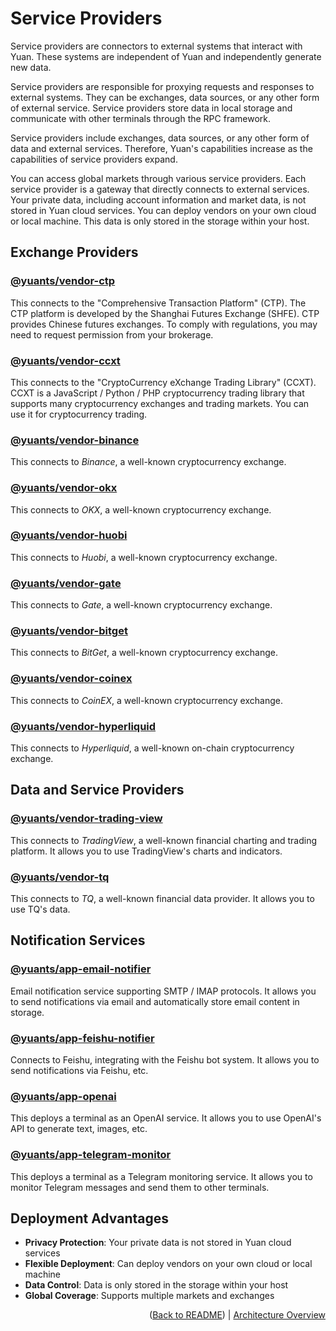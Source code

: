# Service Providers

Service providers are connectors to external systems that interact with Yuan. These systems are independent of Yuan and independently generate new data.

Service providers are responsible for proxying requests and responses to external systems. They can be exchanges, data sources, or any other form of external service. Service providers store data in local storage and communicate with other terminals through the RPC framework.

Service providers include exchanges, data sources, or any other form of data and external services. Therefore, Yuan's capabilities increase as the capabilities of service providers expand.

You can access global markets through various service providers. Each service provider is a gateway that directly connects to external services. Your private data, including account information and market data, is not stored in Yuan cloud services. You can deploy vendors on your own cloud or local machine. This data is only stored in the storage within your host.

## Exchange Providers

### [@yuants/vendor-ctp](./packages/@yuants-vendor-ctp.md)

This connects to the "Comprehensive Transaction Platform" (CTP). The CTP platform is developed by the Shanghai Futures Exchange (SHFE). CTP provides Chinese futures exchanges. To comply with regulations, you may need to request permission from your brokerage.

### [@yuants/vendor-ccxt](./packages/@yuants-vendor-ccxt.md)

This connects to the "CryptoCurrency eXchange Trading Library" (CCXT). CCXT is a JavaScript / Python / PHP cryptocurrency trading library that supports many cryptocurrency exchanges and trading markets. You can use it for cryptocurrency trading.

### [@yuants/vendor-binance](./packages/@yuants-vendor-binance.md)

This connects to _Binance_, a well-known cryptocurrency exchange.

### [@yuants/vendor-okx](./packages/@yuants-vendor-okx.md)

This connects to _OKX_, a well-known cryptocurrency exchange.

### [@yuants/vendor-huobi](./packages/@yuants-vendor-huobi.md)

This connects to _Huobi_, a well-known cryptocurrency exchange.

### [@yuants/vendor-gate](./packages/@yuants-vendor-gate.md)

This connects to _Gate_, a well-known cryptocurrency exchange.

### [@yuants/vendor-bitget](./packages/@yuants-vendor-bitget.md)

This connects to _BitGet_, a well-known cryptocurrency exchange.

### [@yuants/vendor-coinex](./packages/@yuants-vendor-coinex.md)

This connects to _CoinEX_, a well-known cryptocurrency exchange.

### [@yuants/vendor-hyperliquid](./packages/@yuants-vendor-hyperliquid.md)

This connects to _Hyperliquid_, a well-known on-chain cryptocurrency exchange.

## Data and Service Providers

### [@yuants/vendor-trading-view](./packages/@yuants-vendor-trading-view.md)

This connects to _TradingView_, a well-known financial charting and trading platform. It allows you to use TradingView's charts and indicators.

### [@yuants/vendor-tq](./packages/@yuants-vendor-tq.md)

This connects to _TQ_, a well-known financial data provider. It allows you to use TQ's data.

## Notification Services

### [@yuants/app-email-notifier](./packages/@yuants-app-email-notifier.md)

Email notification service supporting SMTP / IMAP protocols. It allows you to send notifications via email and automatically store email content in storage.

### [@yuants/app-feishu-notifier](./packages/@yuants-app-feishu-notifier.md)

Connects to Feishu, integrating with the Feishu bot system. It allows you to send notifications via Feishu, etc.

### [@yuants/app-openai](./packages/@yuants-app-openai.md)

This deploys a terminal as an OpenAI service. It allows you to use OpenAI's API to generate text, images, etc.

### [@yuants/app-telegram-monitor](./packages/@yuants-app-telegram-monitor.md)

This deploys a terminal as a Telegram monitoring service. It allows you to monitor Telegram messages and send them to other terminals.

## Deployment Advantages

- **Privacy Protection**: Your private data is not stored in Yuan cloud services
- **Flexible Deployment**: Can deploy vendors on your own cloud or local machine
- **Data Control**: Data is only stored in the storage within your host
- **Global Coverage**: Supports multiple markets and exchanges

<p align="right">(<a href="../../README.md">Back to README</a>) | <a href="architecture-overview.md">Architecture Overview</a></p>

